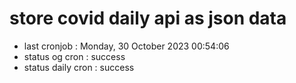 # store covid daily api as json data

- last cronjob : Monday, 30 October 2023 00:54:06
- status og cron : success
- status daily cron : success
      
      